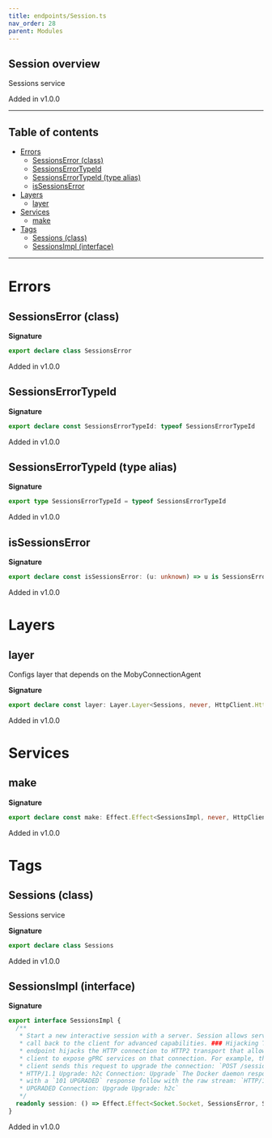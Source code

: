 ```yaml
---
title: endpoints/Session.ts
nav_order: 28
parent: Modules
---
```


## Session overview

Sessions service

Added in v1.0.0

---

<h2 class="text-delta">Table of contents</h2>

- [Errors](#errors)
  - [SessionsError (class)](#sessionserror-class)
  - [SessionsErrorTypeId](#sessionserrortypeid)
  - [SessionsErrorTypeId (type alias)](#sessionserrortypeid-type-alias)
  - [isSessionsError](#issessionserror)
- [Layers](#layers)
  - [layer](#layer)
- [Services](#services)
  - [make](#make)
- [Tags](#tags)
  - [Sessions (class)](#sessions-class)
  - [SessionsImpl (interface)](#sessionsimpl-interface)

---

# Errors

## SessionsError (class)

**Signature**

```ts
export declare class SessionsError
```

Added in v1.0.0

## SessionsErrorTypeId

**Signature**

```ts
export declare const SessionsErrorTypeId: typeof SessionsErrorTypeId
```

Added in v1.0.0

## SessionsErrorTypeId (type alias)

**Signature**

```ts
export type SessionsErrorTypeId = typeof SessionsErrorTypeId
```

Added in v1.0.0

## isSessionsError

**Signature**

```ts
export declare const isSessionsError: (u: unknown) => u is SessionsError
```

Added in v1.0.0

# Layers

## layer

Configs layer that depends on the MobyConnectionAgent

**Signature**

```ts
export declare const layer: Layer.Layer<Sessions, never, HttpClient.HttpClient.Default>
```

Added in v1.0.0

# Services

## make

**Signature**

```ts
export declare const make: Effect.Effect<SessionsImpl, never, HttpClient.HttpClient.Default>
```

Added in v1.0.0

# Tags

## Sessions (class)

Sessions service

**Signature**

```ts
export declare class Sessions
```

Added in v1.0.0

## SessionsImpl (interface)

**Signature**

```ts
export interface SessionsImpl {
  /**
   * Start a new interactive session with a server. Session allows server to
   * call back to the client for advanced capabilities. ### Hijacking This
   * endpoint hijacks the HTTP connection to HTTP2 transport that allows the
   * client to expose gPRC services on that connection. For example, the
   * client sends this request to upgrade the connection: `POST /session
   * HTTP/1.1 Upgrade: h2c Connection: Upgrade` The Docker daemon responds
   * with a `101 UPGRADED` response follow with the raw stream: `HTTP/1.1 101
   * UPGRADED Connection: Upgrade Upgrade: h2c`
   */
  readonly session: () => Effect.Effect<Socket.Socket, SessionsError, Scope.Scope>
}
```

Added in v1.0.0

